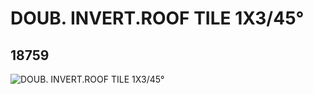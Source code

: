 # DOUB. INVERT.ROOF TILE 1X3/45°
## 18759
![DOUB. INVERT.ROOF TILE 1X3/45°](https://lc-www-live-s.legocdn.com/media/bricks/5/2/6088708.jpg)